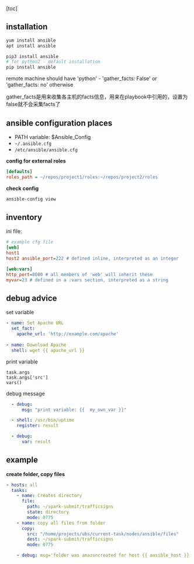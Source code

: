[toc]

## installation

```bash
yum install ansible
apt install ansible
```

```bash
pip3 install ansible 
# for python2 - default installation 
pip install ansible
```

remote machine should have 'python' - 'gather_facts: False' or 'gather_facts: no' otherwise

gather_facts是用来收集各主机的facts信息，用来在playbook中引用的，设置为false就不会采集facts了



## ansible configuration places

* PATH variable: $Ansible_Config
* `~/.ansible.cfg`
* `/etc/ansible/ansible.cfg`

**config for external roles**

```cfg
[defaults]
roles_path = ~/repos/project1/roles:~/repos/project2/roles
```

**check config**

```bash
ansible-config view
```



## inventory

ini file:

```ini
# example cfg file
[web]
host1
host2 ansible_port=222 # defined inline, interpreted as an integer

[web:vars]
http_port=8080 # all members of 'web' will inherit these
myvar=23 # defined in a :vars section, interpreted as a string
```



## debug advice

set variable

```yaml
- name: Set Apache URL
  set_fact:
    apache_url: 'http://example.com/apache'
    
- name: Download Apache
  shell: wget {{ apache_url }}    
```

print variable

```
task.args
task.args['src']
vars()
```

debug message

```yaml
  - debug:
      msg: "print variable: {{  my_own_var }}"
```

```yaml
  - shell: /usr/bin/uptime
    register: result

  - debug:
      var: result
```



## example

**create folder, copy files**

```yaml
- hosts: all
  tasks:
    - name: Creates directory
      file:
        path: ~/spark-submit/trafficsigns
        state: directory
        mode: 0775
    - name: copy all files from folder
      copy: 
        src: "/home/projects/ubs/current-task/nodes/ansible/files" 
        dest: ~/spark-submit/trafficsigns
        mode: 0775

    - debug: msg='folder was amazoncreated for host {{ ansible_host }}'
```

